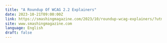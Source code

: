```yaml
---
title: "A Roundup Of WCAG 2.2 Explainers"
date: 2023-10-21T09:00:00Z
link: https://smashingmagazine.com/2023/10/roundup-wcag-explainers/?utm_medium=RSS&utm_source=news.12bit.vn
site: www.smashingmagazine.com
language: English
draft: false
---
```

